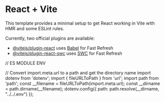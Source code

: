 # React + Vite

This template provides a minimal setup to get React working in Vite with HMR and some ESLint rules.

Currently, two official plugins are available:

- [@vitejs/plugin-react](https://github.com/vitejs/vite-plugin-react/blob/main/packages/plugin-react/README.md) uses [Babel](https://babeljs.io/) for Fast Refresh
- [@vitejs/plugin-react-swc](https://github.com/vitejs/vite-plugin-react-swc) uses [SWC](https://swc.rs/) for Fast Refresh




// ES MODULE ENV

// Convert import.meta.url to a path and get the directory name
import dotenv from 'dotenv';
import { fileURLToPath } from 'url';
import path from 'path';
const __filename = fileURLToPath(import.meta.url);
const __dirname = path.dirname(__filename);
dotenv.config({ path: path.resolve(__dirname, "../../.env") });
